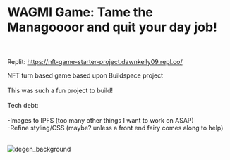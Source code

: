 
# WAGMI Game: Tame the Managoooor and quit your day job!<br><br>
Replit: https://nft-game-starter-project.dawnkelly09.repl.co/ <br>

NFT turn based game based upon Buildspace project<br><br>
This was such a fun project to build!<br><br>
Tech debt:<br><br>
-Images to IPFS (too many other things I want to work on ASAP)<br>
-Refine styling/CSS (maybe? unless a front end fairy comes along to help)<br><br>

![degen_background](https://user-images.githubusercontent.com/83190195/146645280-ddfbf048-984c-4cc5-ab05-89d40bcdf14d.jpeg)
